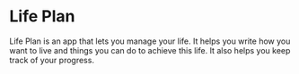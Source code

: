 # Life Plan

Life Plan is an app that lets you manage your life. It helps you write how you want to live and things you can do to achieve this life. It also helps you keep track of your progress.
